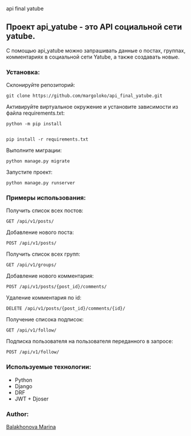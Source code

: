 api final yatube 
## Проект api_yatube - это API социальной сети yatube.

С помощью api_yatube можно запрашивать данные о постах, группах, комментариях в социальной сети Yatube, а также создавать новые.


### Установка:

Склонируйте репозиторий:

```
git clone https://github.com/margoloko/api_final_yatube.git

```

Активируйте виртуальное окружение и установите зависимости из файла requirements.txt:

```
python -m pip install


pip install -r requirements.txt
```

Выполните миграции:

```
python manage.py migrate
```

Запустите проект:

```
python manage.py runserver
```

### Примеры использования:

Получить список всех постов:

```
GET /api/v1/posts/
```

Добавление нового поста:

```
POST /api/v1/posts/
```
Получить список всех групп:

```
GET /api/v1/groups/
```

Добавление нового комментария:

```
POST /api/v1/posts/{post_id}/comments/
```

Удаление комментария по id:

```
DELETE /api/v1/posts/{post_id}/comments/{id}/
```
Получение списока подписок:

```
GET /api/v1/follow/
```

Подписка пользователя на пользователя переданного в запросе:

```
POST /api/v1/follow/
```
### Используемые технологии:
- Python
- Django
- DRF
- JWT + Djoser

### Author:
[Balakhonova Marina](https://github.com/margoloko)
